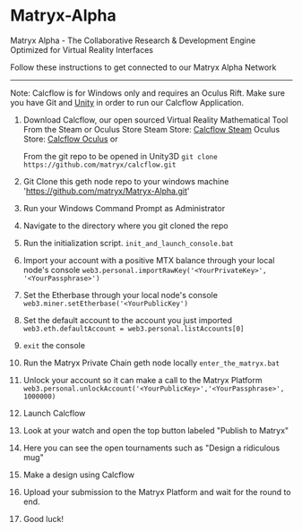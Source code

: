# Matryx-Alpha
Matryx Alpha - The Collaborative Research &amp; Development Engine Optimized for Virtual Reality Interfaces

Follow these instructions to get connected to our Matryx Alpha Network

---

Note: Calcflow is for Windows only and requires an Oculus Rift.
Make sure you have Git and [Unity](https://unity3d.com/) in order to run our Calcflow Application.


1. Download Calcflow, our open sourced Virtual Reality Mathematical Tool
	From the Steam or Oculus Store
		Steam Store: [Calcflow Steam](http://store.steampowered.com/app/547280/Calcflow/)
		Oculus Store: [Calcflow Oculus](https://www.oculus.com/experiences/rift/1143046855744783/)
	or

	From the git repo to be opened in Unity3D
	`git clone https://github.com/matryx/calcflow.git`

2. Git Clone this geth node repo to your windows machine
	'https://github.com/matryx/Matryx-Alpha.git'

3. Run your Windows Command Prompt as Administrator

4. Navigate to the directory where you git cloned the repo

5. Run the initialization script.
	`init_and_launch_console.bat`

6. Import your account with a positive MTX balance through your local node's console
	`web3.personal.importRawKey('<YourPrivateKey>', '<YourPassphrase>')`
	
7. Set the Etherbase through your local node's console
	`web3.miner.setEtherbase('<YourPublicKey')`
	
8. Set the default account to the account you just imported
	`web3.eth.defaultAccount = web3.personal.listAccounts[0]`

9. `exit` the console

10. Run the Matryx Private Chain geth node locally
	`enter_the_matryx.bat`
	
11. Unlock your account so it can make a call to the Matryx Platform
	`web3.personal.unlockAccount('<YourPublicKey>','<YourPassphrase>', 1000000)`

12. Launch Calcflow
13. Look at your watch and open the top button labeled "Publish to Matryx"
14. Here you can see the open tournaments such as "Design a ridiculous mug"
15. Make a design using Calcflow
16. Upload your submission to the Matryx Platform and wait for the round to end.
17. Good luck!



